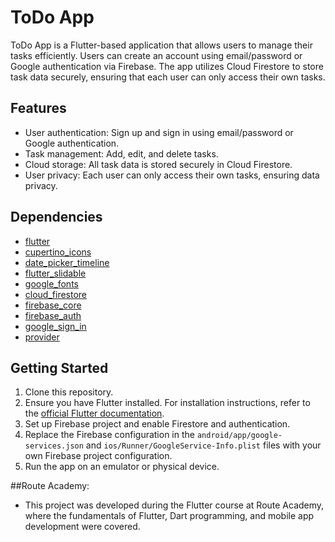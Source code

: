 # ToDo App

ToDo App is a Flutter-based application that allows users to manage their tasks efficiently. Users can create an account using email/password or Google authentication via Firebase. The app utilizes Cloud Firestore to store task data securely, ensuring that each user can only access their own tasks.

## Features

- User authentication: Sign up and sign in using email/password or Google authentication.
- Task management: Add, edit, and delete tasks.
- Cloud storage: All task data is stored securely in Cloud Firestore.
- User privacy: Each user can only access their own tasks, ensuring data privacy.

## Dependencies

- [flutter](https://flutter.dev/)
- [cupertino_icons](https://pub.dev/packages/cupertino_icons)
- [date_picker_timeline](https://pub.dev/packages/date_picker_timeline)
- [flutter_slidable](https://pub.dev/packages/flutter_slidable)
- [google_fonts](https://pub.dev/packages/google_fonts)
- [cloud_firestore](https://pub.dev/packages/cloud_firestore)
- [firebase_core](https://pub.dev/packages/firebase_core)
- [firebase_auth](https://pub.dev/packages/firebase_auth)
- [google_sign_in](https://pub.dev/packages/google_sign_in)
- [provider](https://pub.dev/packages/provider)

## Getting Started

1. Clone this repository.
2. Ensure you have Flutter installed. For installation instructions, refer to the [official Flutter documentation](https://flutter.dev/docs/get-started/install).
3. Set up Firebase project and enable Firestore and authentication.
4. Replace the Firebase configuration in the `android/app/google-services.json` and `ios/Runner/GoogleService-Info.plist` files with your own Firebase project configuration.
5. Run the app on an emulator or physical device.

##Route Academy:
- This project was developed during the Flutter course at Route Academy, where the fundamentals of Flutter, Dart programming, and mobile app development were covered.

